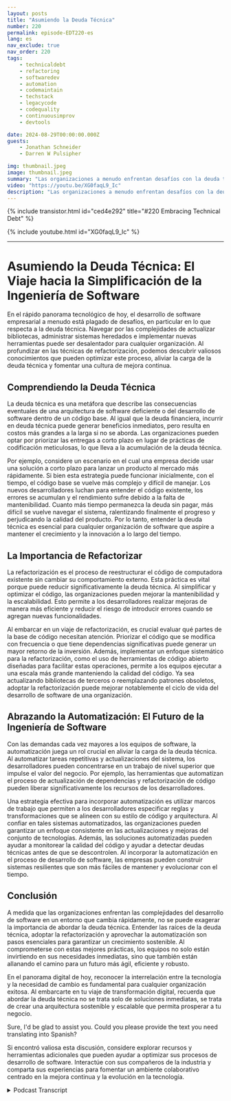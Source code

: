 ```yaml
---
layout: posts
title: "Asumiendo la Deuda Técnica"
number: 220
permalink: episode-EDT220-es
lang: es
nav_exclude: true
nav_order: 220
tags:
    - technicaldebt
    - refactoring
    - softwaredev
    - automation
    - codemaintain
    - techstack
    - legacycode
    - codequality
    - continuousimprov
    - devtools

date: 2024-08-29T00:00:00.000Z
guests:
    - Jonathan Schneider
    - Darren W Pulsipher

img: thumbnail.jpeg
image: thumbnail.jpeg
summary: "Las organizaciones a menudo enfrentan desafíos con la deuda técnica, que puede ralentizar el proceso de desarrollo y hacer que los equipos de desarrollo se queden atrapados en un enredo de actualizaciones de código, cambios de API y dependencias de terceros. En este episodio, Darren entrevista a Jonathan Schneider, CEO de Moderene, sobre su enfoque para asumir la deuda técnica y cómo manejarla de manera efectiva."
video: "https://youtu.be/XG0faqL9_Ic"
description: "Las organizaciones a menudo enfrentan desafíos con la deuda técnica, que puede ralentizar el proceso de desarrollo y hacer que los equipos de desarrollo se queden atrapados en un enredo de actualizaciones de código, cambios de API y dependencias de terceros. En este episodio, Darren entrevista a Jonathan Schneider, CEO de Moderene, sobre su enfoque para asumir la deuda técnica y cómo manejarla de manera efectiva."
---
```


<div>
{% include transistor.html id="ced4e292" title="#220 Embracing Technical Debt" %}

{% include youtube.html id="XG0faqL9_Ic" %}
</div>

---

# Asumiendo la Deuda Técnica: El Viaje hacia la Simplificación de la Ingeniería de Software

En el rápido panorama tecnológico de hoy, el desarrollo de software empresarial a menudo está plagado de desafíos, en particular en lo que respecta a la deuda técnica. Navegar por las complejidades de actualizar bibliotecas, administrar sistemas heredados e implementar nuevas herramientas puede ser desalentador para cualquier organización. Al profundizar en las técnicas de refactorización, podemos descubrir valiosos conocimientos que pueden optimizar este proceso, aliviar la carga de la deuda técnica y fomentar una cultura de mejora continua.

## Comprendiendo la Deuda Técnica

La deuda técnica es una metáfora que describe las consecuencias eventuales de una arquitectura de software deficiente o del desarrollo de software dentro de un código base. Al igual que la deuda financiera, incurrir en deuda técnica puede generar beneficios inmediatos, pero resulta en costos más grandes a la larga si no se aborda. Las organizaciones pueden optar por priorizar las entregas a corto plazo en lugar de prácticas de codificación meticulosas, lo que lleva a la acumulación de la deuda técnica.

Por ejemplo, considere un escenario en el cual una empresa decide usar una solución a corto plazo para lanzar un producto al mercado más rápidamente. Si bien esta estrategia puede funcionar inicialmente, con el tiempo, el código base se vuelve más complejo y difícil de manejar. Los nuevos desarrolladores luchan para entender el código existente, los errores se acumulan y el rendimiento sufre debido a la falta de mantenibilidad. Cuanto más tiempo permanezca la deuda sin pagar, más difícil se vuelve navegar el sistema, ralentizando finalmente el progreso y perjudicando la calidad del producto. Por lo tanto, entender la deuda técnica es esencial para cualquier organización de software que aspire a mantener el crecimiento y la innovación a lo largo del tiempo.

## La Importancia de Refactorizar

La refactorización es el proceso de reestructurar el código de computadora existente sin cambiar su comportamiento externo. Esta práctica es vital porque puede reducir significativamente la deuda técnica. Al simplificar y optimizar el código, las organizaciones pueden mejorar la mantenibilidad y la escalabilidad. Esto permite a los desarrolladores realizar mejoras de manera más eficiente y reducir el riesgo de introducir errores cuando se agregan nuevas funcionalidades.

Al embarcar en un viaje de refactorización, es crucial evaluar qué partes de la base de código necesitan atención. Priorizar el código que se modifica con frecuencia o que tiene dependencias significativas puede generar un mayor retorno de la inversión. Además, implementar un enfoque sistemático para la refactorización, como el uso de herramientas de código abierto diseñadas para facilitar estas operaciones, permite a los equipos ejecutar a una escala más grande manteniendo la calidad del código. Ya sea actualizando bibliotecas de terceros o reemplazando patrones obsoletos, adoptar la refactorización puede mejorar notablemente el ciclo de vida del desarrollo de software de una organización.

## Abrazando la Automatización: El Futuro de la Ingeniería de Software

Con las demandas cada vez mayores a los equipos de software, la automatización juega un rol crucial en aliviar la carga de la deuda técnica. Al automatizar tareas repetitivas y actualizaciones del sistema, los desarrolladores pueden concentrarse en un trabajo de nivel superior que impulse el valor del negocio. Por ejemplo, las herramientas que automatizan el proceso de actualización de dependencias y refactorización de código pueden liberar significativamente los recursos de los desarrolladores.

Una estrategia efectiva para incorporar automatización es utilizar marcos de trabajo que permiten a los desarrolladores especificar reglas y transformaciones que se alineen con su estilo de código y arquitectura. Al confiar en tales sistemas automatizados, las organizaciones pueden garantizar un enfoque consistente en las actualizaciones y mejoras del conjunto de tecnologías. Además, las soluciones automatizadas pueden ayudar a monitorear la calidad del código y ayudar a detectar deudas técnicas antes de que se descontrolen. Al incorporar la automatización en el proceso de desarrollo de software, las empresas pueden construir sistemas resilientes que son más fáciles de mantener y evolucionar con el tiempo.

## Conclusión

A medida que las organizaciones enfrentan las complejidades del desarrollo de software en un entorno que cambia rápidamente, no se puede exagerar la importancia de abordar la deuda técnica. Entender las raíces de la deuda técnica, adoptar la refactorización y aprovechar la automatización son pasos esenciales para garantizar un crecimiento sostenible. Al comprometerse con estas mejores prácticas, los equipos no solo están invirtiendo en sus necesidades inmediatas, sino que también están allanando el camino para un futuro más ágil, eficiente y robusto.

En el panorama digital de hoy, reconocer la interrelación entre la tecnología y la necesidad de cambio es fundamental para cualquier organización exitosa. Al embarcarte en tu viaje de transformación digital, recuerda que abordar la deuda técnica no se trata solo de soluciones inmediatas, se trata de crear una arquitectura sostenible y escalable que permita prosperar a tu negocio.

Sure, I'd be glad to assist you. Could you please provide the text you need translating into Spanish?

Si encontró valiosa esta discusión, considere explorar recursos y herramientas adicionales que pueden ayudar a optimizar sus procesos de desarrollo de software. Interactúe con sus compañeros de la industria y comparta sus experiencias para fomentar un ambiente colaborativo centrado en la mejora continua y la evolución en la tecnología.



<details>
<summary> Podcast Transcript </summary>

<p></p>

</details>
